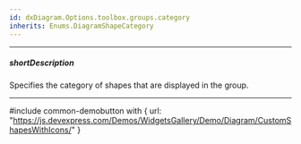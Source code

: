 ```yaml
---
id: dxDiagram.Options.toolbox.groups.category
inherits: Enums.DiagramShapeCategory
---
```

---
##### shortDescription
Specifies the category of shapes that are displayed in the group.

---
#include common-demobutton with {
    url: "https://js.devexpress.com/Demos/WidgetsGallery/Demo/Diagram/CustomShapesWithIcons/"
}
